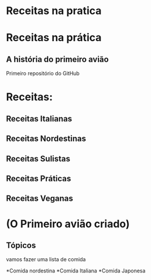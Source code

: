 # Receitas na pratica #
# Receitas na prática #
## A história do primeiro avião ##
Primeiro repositório do GitHub
# Receitas: #
## Receitas Italianas ##
## Receitas Nordestinas ##
## Receitas Sulistas ##
## Receitas Práticas ##
## Receitas Veganas ##

# (O Primeiro avião criado) #
## Tópicos ##
vamos fazer uma lista de comida

*Comida nordestina
*Comida Italiana
*Comida Japonesa


